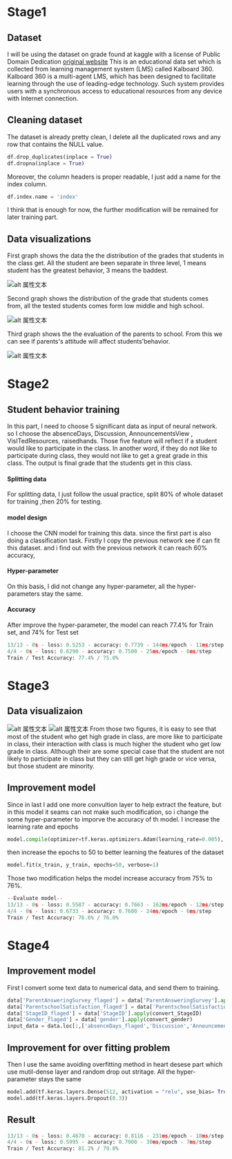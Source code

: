# Stage1
## Dataset
I will be using the dataset on grade found at kaggle with a license of Public Domain Dedication
[original website](https://www.kaggle.com/datasets/aljarah/xAPI-Edu-Data)
This is an educational data set which is collected from learning management system (LMS) called Kalboard 360. Kalboard 360 is a multi-agent LMS, which has been designed to facilitate learning through the use of leading-edge technology. Such system provides users with a synchronous access to educational resources from any device with Internet connection.
## Cleaning dataset
The dataset is already pretty clean, I delete all the duplicated rows and any row that contains the NULL value.
```python
df.drop_duplicates(inplace = True)
df.dropna(inplace = True)
```
 Moreover, the column headers is proper readable, I just add a name for the index column. 
```python
df.index.name = 'index'
```
I think that is enough for now, the further modification will be remained for later training part.
## Data visualizations 
First graph shows the data the the distribution of the grades that students in the class get. All the student are been separate in three level, 1 means student has the greatest behavior, 3 means the baddest.

![alt 属性文本](figure1.png)

Second graph shows the distribution of the grade that students comes from, all the tested students comes form low middle and high school.

![alt 属性文本](figure2.png)

Third graph shows the the evaluation of the parents to school. From this we can see if parents's attitude will affect students'behavior.

![alt 属性文本](figure3.png)

# Stage2
## Student behavior training
In this part, I need to choose 5 significant data as input of neural network. so I choose the absenceDays, Discussion, AnnouncementsView , VisITedResources, raisedhands. Those five feature will reflect if a student would like to participate in the class. In another word, if they do not like to participate during class, they would not like to get a great grade in this class. The output is final grade that the students get in this class. 
#### Splitting data
For splitting data, I just follow the usual practice, split 80% of whole dataset for training ,then 20% for testing.
#### model design
I choose the CNN model for training this data. since the first part is also doing a classification task. Firstly I copy the previous network see if can fit this dataset. and i find out with the previous network it can reach 60% accuracy, 
#### Hyper-parameter
On this basis, I did not change any hyper-parameter, all the hyper-parameters stay the same.
#### Accuracy 
After improve the hyper-parameter, the model can reach 77.4% for Train set, and 74% for Test set
```python
13/13 - 0s - loss: 0.5253 - accuracy: 0.7739 - 144ms/epoch - 11ms/step
4/4 - 0s - loss: 0.6290 - accuracy: 0.7500 - 25ms/epoch - 6ms/step
Train / Test Accuracy: 77.4% / 75.0%
```
# Stage3
## Data visualizaion
![alt 属性文本](s3figure1.png)
![alt 属性文本](s3figure2.png)
From those two figures, it is easy to see that most of the student who get high grade in class, are more like to participate in class, their interaction with class is much higher the student who get low grade in class. Although their are some special case that the student are not likely to participate in class but they can still get high grade or vice versa, but those student are minority. 

## Improvement model

Since in last I add one more convultion layer to help extract the feature, but in this model it seams can not make such modification, so i change the some hyper-parameter to imporve the accuracy of th model. I increase the learning rate and epochs 
```python
model.compile(optimizer=tf.keras.optimizers.Adam(learning_rate=0.005), loss='sparse_categorical_crossentropy', metrics=['accuracy'])
```
then increase the epochs to 50 to better learning the features of the dataset 
```python
model.fit(x_train, y_train, epochs=50, verbose=1)
```
Those two modification helps the model increase accuracy from 75% to 76%.
``` python
--Evaluate model--
13/13 - 0s - loss: 0.5587 - accuracy: 0.7663 - 162ms/epoch - 12ms/step
4/4 - 0s - loss: 0.6733 - accuracy: 0.7600 - 24ms/epoch - 6ms/step
Train / Test Accuracy: 76.6% / 76.0%
```
# Stage4
## Improvement model
First I convert some text data to numerical data, and send them to training.
``` python 
data['ParentAnsweringSurvey_flaged'] = data['ParentAnsweringSurvey'].apply(convert_ParentAnsweringSurvey)
data['ParentschoolSatisfaction_flaged'] = data['ParentschoolSatisfaction'].apply(convert_ParentschoolSatisfaction)
data['StageID_flaged'] = data['StageID'].apply(convert_StageID)
data['Gender_flaged'] = data['gender'].apply(convert_gender)
input_data = data.loc[:,['absenceDays_flaged','Discussion','AnnouncementsView','VisITedResources','raisedhands','ParentAnsweringSurvey_flaged','ParentschoolSatisfaction_flaged','StageID_flaged','Gender_flaged']]
```
## Improvement for over fitting problem
Then I use the same avoiding overfitting method in heart desese part which use mutil-dense layer and random drop out stritage. All the hyper-parameter stays the same
``` python
model.add(tf.keras.layers.Dense(512, activation = "relu", use_bias= True, kernel_regularizer=tf.keras.regularizers.l2(0.0001)))
model.add(tf.keras.layers.Dropout(0.3))
```
## Result
```python
13/13 - 0s - loss: 0.4670 - accuracy: 0.8116 - 231ms/epoch - 18ms/step
4/4 - 0s - loss: 0.5995 - accuracy: 0.7900 - 30ms/epoch - 7ms/step
Train / Test Accuracy: 81.2% / 79.0%
```